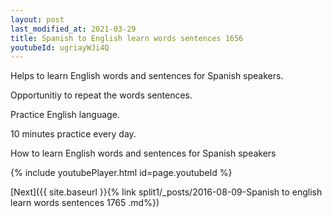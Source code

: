```yaml
---
layout: post
last_modified_at: 2021-03-29
title: Spanish to English learn words sentences 1656 
youtubeId: ugriayWJi4Q
---
```

 
 
Helps to learn English words and sentences for Spanish speakers.

Opportunitiy to repeat the words sentences. 

Practice English language. 
 
10 minutes practice every day. 
 
How to learn English words and sentences for Spanish speakers 
 
{% include youtubePlayer.html id=page.youtubeId %}
 
 
[Next]({{ site.baseurl }}{% link  split1/_posts/2016-08-09-Spanish to english learn words sentences 1765 .md%})
 
